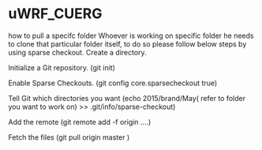 # uWRF_CUERG

how to pull a specifc folder 
Whoever is working on specific folder he needs to clone that particular folder itself, to do so please follow below steps by using sparse checkout.
Create a directory.

Initialize a Git repository. (git init)

Enable Sparse Checkouts. (git config core.sparsecheckout true)

Tell Git which directories you want (echo 2015/brand/May( refer to folder you want to work on) >> .git/info/sparse-checkout)

Add the remote (git remote add -f origin ....)

Fetch the files (git pull origin master )
